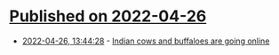 # [Published on 2022-04-26](index.md)

* [2022-04-26, 13:44:28](https://news.ycombinator.com/item?id=31167374) - [Indian cows and buffaloes are going online](https://www.economist.com/asia/2022/04/21/indian-cows-and-buffaloes-are-going-online)
